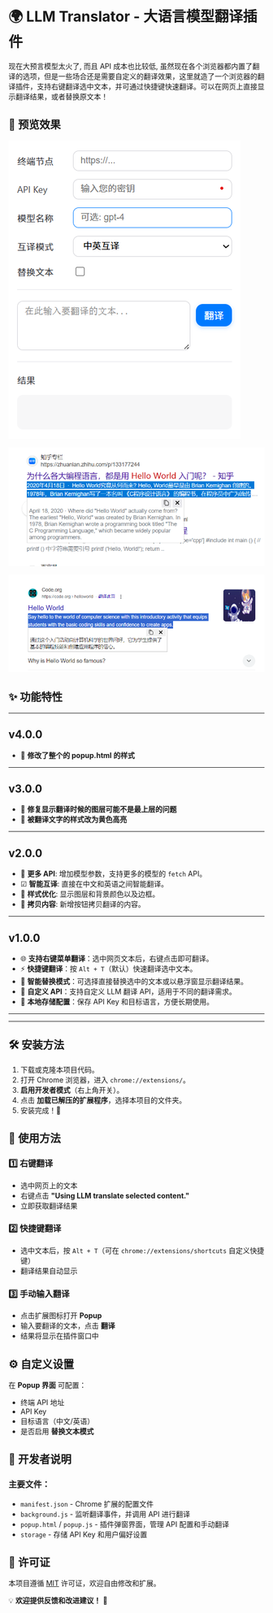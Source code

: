 # 🌍 LLM Translator - 大语言模型翻译插件

现在大预言模型太火了, 而且 API 成本也比较低, 虽然现在各个浏览器都内置了翻译的选项，但是一些场合还是需要自定义的翻译效果，这里就造了一个浏览器的翻译插件，支持右键翻译选中文本，并可通过快捷键快速翻译。可以在网页上直接显示翻译结果，或者替换原文本！

## 👀 预览效果

![popup html](https://github.com/pldz1/Browser_LLM_Translation_Plugin/blob/main/docs/popup.html.png)

![firefox 预览](https://github.com/pldz1/Browser_LLM_Translation_Plugin/blob/main/docs/firefox_preview.png)

![chrome 预览](https://github.com/pldz1/Browser_LLM_Translation_Plugin/blob/main/docs/chrome_preview.png)

## ✨ 功能特性

---

## v4.0.0

- 🎨 **修改了整个的 popup.html 的样式**

---

## v3.0.0

- 🐛 **修复显示翻译时候的图层可能不是最上层的问题**
- 🎨 **被翻译文字的样式改为黄色高亮**

---

## v2.0.0

- 🚀 **更多 API**: 增加模型参数，支持更多的模型的 `fetch` API。
- ☑ **智能互译**: 直接在中文和英语之间智能翻译。
- 🎨 **样式优化**: 显示图层和背景颜色以及边框。
- 💯 **拷贝内容**: 新增按钮拷贝翻译的内容。

---

## v1.0.0

- 🌐 **支持右键菜单翻译**：选中网页文本后，右键点击即可翻译。
- ⚡ **快捷键翻译**：按 `Alt + T`（默认）快速翻译选中文本。
- 🔄 **智能替换模式**：可选择直接替换选中的文本或以悬浮窗显示翻译结果。
- 🔑 **自定义 API**：支持自定义 LLM 翻译 API，适用于不同的翻译需求。
- 📂 **本地存储配置**：保存 API Key 和目标语言，方便长期使用。

---

---

## 🛠️ 安装方法

1. 下载或克隆本项目代码。
2. 打开 Chrome 浏览器，进入 `chrome://extensions/`。
3. **启用开发者模式**（右上角开关）。
4. 点击 **加载已解压的扩展程序**，选择本项目的文件夹。
5. 安装完成！🎉

## 🚀 使用方法

### 1️⃣ 右键翻译

- 选中网页上的文本
- 右键点击 **"Using LLM translate selected content."**
- 立即获取翻译结果

### 2️⃣ 快捷键翻译

- 选中文本后，按 `Alt + T`（可在 `chrome://extensions/shortcuts` 自定义快捷键）
- 翻译结果自动显示

### 3️⃣ 手动输入翻译

- 点击扩展图标打开 **Popup**
- 输入要翻译的文本，点击 **翻译**
- 结果将显示在插件窗口中

## ⚙️ 自定义设置

在 **Popup 界面** 可配置：

- 终端 API 地址
- API Key
- 目标语言（中文/英语）
- 是否启用 **替换文本模式**

## 📝 开发者说明

### 主要文件：

- `manifest.json` - Chrome 扩展的配置文件
- `background.js` - 监听翻译事件，并调用 API 进行翻译
- `popup.html` / `popup.js` - 插件弹窗界面，管理 API 配置和手动翻译
- `storage` - 存储 API Key 和用户偏好设置

## 📜 许可证

本项目遵循 [MIT](LICENSE) 许可证，欢迎自由修改和扩展。

💡 **欢迎提供反馈和改进建议！** 🚀
